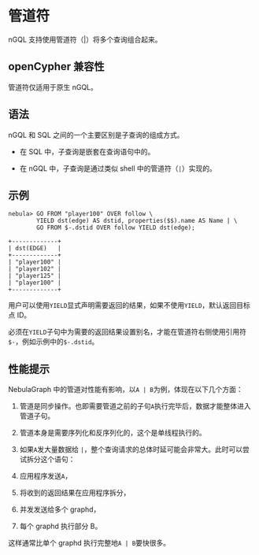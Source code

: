 # 管道符

nGQL 支持使用管道符（|）将多个查询组合起来。

## openCypher 兼容性

管道符仅适用于原生 nGQL。

## 语法

nGQL 和 SQL 之间的一个主要区别是子查询的组成方式。

- 在 SQL 中，子查询是嵌套在查询语句中的。

- 在 nGQL 中，子查询是通过类似 shell 中的管道符（`|`）实现的。

## 示例

```ngql
nebula> GO FROM "player100" OVER follow \
        YIELD dst(edge) AS dstid, properties($$).name AS Name | \
        GO FROM $-.dstid OVER follow YIELD dst(edge);

+-------------+
| dst(EDGE)   |
+-------------+
| "player100" |
| "player102" |
| "player125" |
| "player100" |
+-------------+
```

用户可以使用`YIELD`显式声明需要返回的结果，如果不使用`YIELD`，默认返回目标点 ID。

必须在`YIELD`子句中为需要的返回结果设置别名，才能在管道符右侧使用引用符`$-`，例如示例中的`$-.dstid`。

## 性能提示

NebulaGraph 中的管道对性能有影响，以`A | B`为例，体现在以下几个方面：

1. 管道是同步操作。也即需要管道之前的子句`A`执行完毕后，数据才能整体进入管道子句。

2. 管道本身是需要序列化和反序列化的，这个是单线程执行的。

3. 如果`A`发大量数据给 `|`，整个查询请求的总体时延可能会非常大。此时可以尝试拆分这个语句：

  1. 应用程序发送`A`， 

  2. 将收到的返回结果在应用程序拆分，

  3. 并发发送给多个 graphd，

  4. 每个 graphd 执行部分 B。

  这样通常比单个 graphd 执行完整地`A | B`要快很多。
